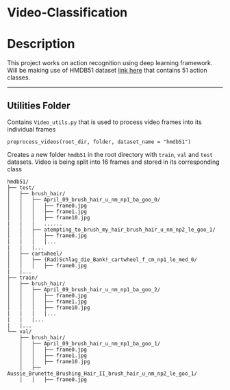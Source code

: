 # Video-Classification

# Description

This project works on action recognition using deep learning framework. Will be making use of HMDB51 dataset [link here](https://serre-lab.clps.brown.edu/resource/hmdb-a-large-human-motion-database/#Downloads) that contains 51 action classes.

---

## Utilities Folder
Contains `Video_utils.py` that is used to process video frames into its individual frames


`preprocess_videos(root_dir, folder, dataset_name = "hmdb51")` 

Creates a new folder `hmdb51` in the root directory with `train`, `val` and `test` datasets. Video is being split into 16 frames and stored in its corresponding class


```
hmdb51/
├── test/
│   ├── brush_hair/
│   │   ├── April_09_brush_hair_u_nm_np1_ba_goo_0/
│   │   │   ├── frame0.jpg
│   │   │   ├── frame1.jpg
│   │   │   ├── frame10.jpg
|   |   |   ......
│   │   ├── atempting_to_brush_my_hair_brush_hair_u_nm_np2_le_goo_1/
│   │   │   ├── frame0.jpg
|   |   |   |...
|   |   |...
│   ├── cartwheel/
│   │   ├── (Rad)Schlag_die_Bank!_cartwheel_f_cm_np1_le_med_0/
│   │   │   ├── frame0.jpg
|   |...
├── train/
│   ├── brush_hair/
│   │   ├── April_09_brush_hair_u_nm_np1_ba_goo_2/
│   │   │   ├── frame0.jpg
│   │   │   ├── frame1.jpg
│   │   │   ├── frame10.jpg
|   |   |   |...
|   |   |...
|   |...
└── val/
    ├── brush_hair/
    │   ├── April_09_brush_hair_u_nm_np1_ba_goo_1/
    │   │   ├── frame0.jpg
    │   │   ├── frame1.jpg
    │   │   ├── frame10.jpg
    │   ├── Aussie_Brunette_Brushing_Hair_II_brush_hair_u_nm_np2_le_goo_1/
    │   │   ├── frame0.jpg

```
